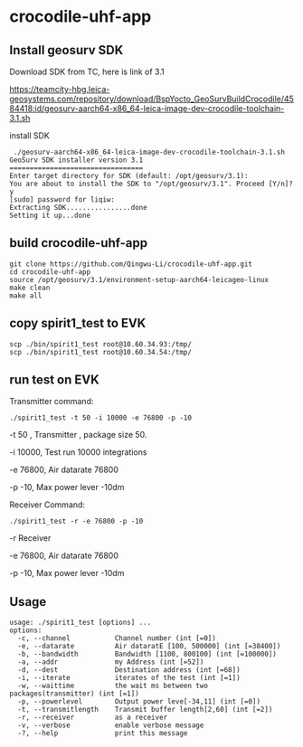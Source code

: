 # crocodile-uhf-app



## Install geosurv SDK

Download SDK from TC, here is link of 3.1

https://teamcity-hbg.leica-geosystems.com/repository/download/BspYocto_GeoSurvBuildCrocodile/4584418:id/geosurv-aarch64-x86_64-leica-image-dev-crocodile-toolchain-3.1.sh

install SDK

```
 ./geosurv-aarch64-x86_64-leica-image-dev-crocodile-toolchain-3.1.sh
GeoSurv SDK installer version 3.1
=================================
Enter target directory for SDK (default: /opt/geosurv/3.1):
You are about to install the SDK to "/opt/geosurv/3.1". Proceed [Y/n]? y
[sudo] password for liqiw:
Extracting SDK................done
Setting it up...done

```

## build crocodile-uhf-app



```
git clone https://github.com/Qingwu-Li/crocodile-uhf-app.git
cd crocodile-uhf-app
source /opt/geosurv/3.1/environment-setup-aarch64-leicageo-linux 
make clean
make all
```



## copy spirit1_test to EVK

```
scp ./bin/spirit1_test root@10.60.34.93:/tmp/
scp ./bin/spirit1_test root@10.60.34.54:/tmp/
```



## run test on EVK

Transmitter command:

```
./spirit1_test -t 50 -i 10000 -e 76800 -p -10
```

-t 50 ,		 Transmitter , package size 50.

-i 10000,	Test run 10000 integrations 

-e 76800,   Air datarate 76800

-p -10,       Max power lever -10dm

Receiver Command:

```
./spirit1_test -r -e 76800 -p -10
```

-r                Receiver 

-e 76800,   Air datarate 76800

-p -10,       Max power lever -10dm



## Usage

```
usage: ./spirit1_test [options] ...
options:
  -c, --channel           Channel number (int [=0])
  -e, --datarate          Air dataratE [100, 500000] (int [=38400])
  -b, --bandwidth         Bandwidth [1100, 800100] (int [=100000])
  -a, --addr              my Address (int [=52])
  -d, --dest              Destination address (int [=68])
  -i, --iterate           iterates of the test (int [=1])
  -w, --waittime          the wait ms between two packages(transmitter) (int [=1])
  -p, --powerlevel        Output power leve[-34,11] (int [=0])
  -t, --transmitlength    Transmit buffer length[2,60] (int [=2])
  -r, --receiver          as a receiver
  -v, --verbose           enable verbose message
  -?, --help              print this message

```

